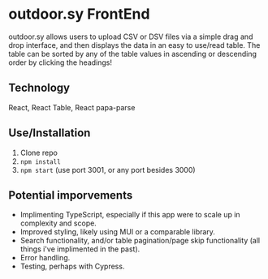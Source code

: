 # outdoor.sy FrontEnd

outdoor.sy allows users to upload CSV or DSV files via a simple drag and drop interface, and then displays the data in an easy to use/read table. The table can be sorted by any of the table values in ascending or descending order by clicking the headings!

## Technology

React, React Table, React papa-parse

## Use/Installation

1. Clone repo
2. ```npm install```
3. ```npm start``` (use port 3001, or any port besides 3000)

## Potential imporvements
- Implimenting TypeScript, especially if this app were to scale up in complexity and scope.
- Improved styling, likely using MUI or a comparable library.
- Search functionality, and/or table pagination/page skip functionality (all things i've implimented in the past).
- Error handling.
- Testing, perhaps with Cypress.
